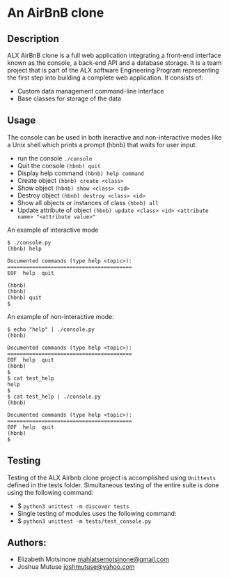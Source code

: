 #                  **An AirBnB clone**
##  **Description**
   ALX AirBnB clone is a full web application integrating a front-end interface known as the console, a back-end API and a database storage.
   It is a team project that is part of the ALX software Engineering Program representing the first step into building a complete web application.
   It consists of:
 -  Custom data management command-line interface
 -  Base classes for storage of the data

 ## **Usage**
  The console can be used in both ineractive and non-interactive modes like a Unix shell which prints a prompt (hbnb) that waits for user input.
*  run the console  `./console`
*  Quit the console  `(hbnb) quit`
*  Display help command `(hbnb) help command`
*  Create object `(hbnb) create <class>`
*  Show object `(hbnb) show <class> <id>`
*  Destroy object `(hbnb) destroy <class> <id>`
*  Show all objects or instances of class `(hbnb) all`
*  Update attribute of object `(hbnb) update <class> <id> <attribute name> "<attribute value>"`

An example of interactive mode
```
$ ./console.py
(hbnb) help

Documented commands (type help <topic>):
========================================
EOF  help  quit

(hbnb)
(hbnb)
(hbnb) quit
$
```

An example of non-interactive mode:
```
$ echo "help" | ./console.py
(hbnb)

Documented commands (type help <topic>):
========================================
EOF  help  quit
(hbnb)
$
$ cat test_help
help
$
$ cat test_help | ./console.py
(hbnb)

Documented commands (type help <topic>):
========================================
EOF  help  quit
(hbnb)
$
```
## **Testing**
Testing of the ALX Airbnb clone project is accomplished using `Unittests` defined in the tests folder. Simultaneous testing of the entire suite is done using the following command:
- $ `python3 unittest -m discover tests`
- Single testing of modules uses the following command:
- $ `python3 unittest -m tests/test_console.py`

## **Authors**:
- Elizabeth Motsinone <mahlatsemotsinone@gmail.com>
- Joshua Mutuse <joshmutuse@yahoo.com>
